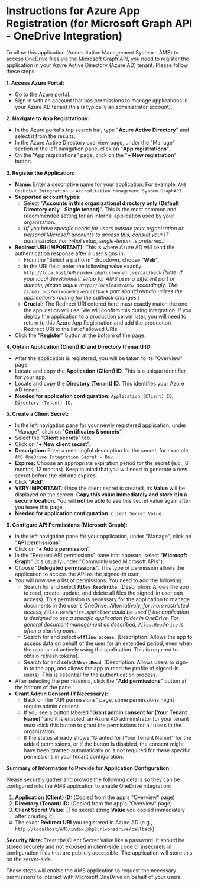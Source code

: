 # Instructions for Azure App Registration (for Microsoft Graph API - OneDrive Integration)

To allow this application (Accreditation Management System - AMS) to access OneDrive files via the Microsoft Graph API, you need to register the application in your Azure Active Directory (Azure AD) tenant. Please follow these steps:

**1. Access Azure Portal:**
   - Go to the [Azure portal](https://portal.azure.com).
   - Sign in with an account that has permissions to manage applications in your Azure AD tenant (this is typically an administrator account).

**2. Navigate to App Registrations:**
   - In the Azure portal's top search bar, type "**Azure Active Directory**" and select it from the results.
   - In the Azure Active Directory overview page, under the "Manage" section in the left navigation pane, click on "**App registrations**".
   - On the "App registrations" page, click on the "**+ New registration**" button.

**3. Register the Application:**
   - **Name:** Enter a descriptive name for your application. For example: `AMS OneDrive Integration` or `Accreditation Management System GraphAPI`.
   - **Supported account types:**
     - Select "**Accounts in this organizational directory only (Default Directory only - Single tenant)**". This is the most common and recommended setting for an internal application used by your organization.
     - *(If you have specific needs for users outside your organization or personal Microsoft accounts to access this, consult your IT administrator. For initial setup, single-tenant is preferred.)*
   - **Redirect URI (IMPORTANT):** This is where Azure AD will send the authentication response after a user signs in.
     - From the "Select a platform" dropdown, choose "**Web**".
     - In the URI field, enter the following value exactly:
       `http://localhost/AMS/index.php?url=onedrive/callback`
       *(Note: If your local development setup for AMS uses a different port or domain, please adjust `http://localhost/AMS/` accordingly. The `/index.php?url=onedrive/callback` part should remain unless the application's routing for the callback changes.)*
     - **Crucial:** The Redirect URI entered here must exactly match the one the application will use. We will confirm this during integration. If you deploy the application to a production server later, you will need to return to this Azure App Registration and add the production Redirect URI to the list of allowed URIs.
   - Click the "**Register**" button at the bottom of the page.

**4. Obtain Application (Client) ID and Directory (Tenant) ID:**
   - After the application is registered, you will be taken to its "Overview" page.
   - Locate and copy the **Application (Client) ID**. This is a unique identifier for your app.
   - Locate and copy the **Directory (Tenant) ID**. This identifies your Azure AD tenant.
   - **Needed for application configuration:** `Application (Client) ID`, `Directory (Tenant) ID`.

**5. Create a Client Secret:**
   - In the left navigation pane for your newly registered application, under "Manage", click on "**Certificates & secrets**".
   - Select the "**Client secrets**" tab.
   - Click on "**+ New client secret**".
   - **Description:** Enter a meaningful description for the secret, for example, `AMS OneDrive Integration Secret - Dev`.
   - **Expires:** Choose an appropriate expiration period for the secret (e.g., 6 months, 12 months). Keep in mind that you will need to generate a new secret before the old one expires.
   - Click "**Add**".
   - **VERY IMPORTANT:** Once the client secret is created, its **Value** will be displayed on the screen. **Copy this value immediately and store it in a secure location.** You will **not** be able to see this secret value again after you leave this page.
   - **Needed for application configuration:** `Client Secret Value`.

**6. Configure API Permissions (Microsoft Graph):**
   - In the left navigation pane for your application, under "Manage", click on "**API permissions**".
   - Click on "**+ Add a permission**".
   - In the "Request API permissions" pane that appears, select "**Microsoft Graph**" (it's usually under "Commonly used Microsoft APIs").
   - Choose "**Delegated permissions**". This type of permission allows the application to access the API as the signed-in user.
   - You will now see a list of permissions. You need to add the following:
     - Search for and select **`Files.ReadWrite`**. (Description: Allows the app to read, create, update, and delete all files the signed-in user can access). This permission is necessary for the application to manage documents in the user's OneDrive.
       *Alternatively, for more restricted access, `Files.ReadWrite.AppFolder` could be used if the application is designed to use a specific application folder in OneDrive. For general document management as described, `Files.ReadWrite` is often a starting point.*
     - Search for and select **`offline_access`**. (Description: Allows the app to access data on behalf of the user for an extended period, even when the user is not actively using the application. This is required to obtain refresh tokens).
     - Search for and select **`User.Read`**. (Description: Allows users to sign-in to the app, and allows the app to read the profile of signed-in users). This is essential for the authentication process.
   - After selecting the permissions, click the "**Add permissions**" button at the bottom of the pane.
   - **Grant Admin Consent (If Necessary):**
     - Back on the "API permissions" page, some permissions might require admin consent.
     - If you see a button labeled "**Grant admin consent for [Your Tenant Name]**" and it is enabled, an Azure AD administrator for your tenant must click this button to grant the permissions for all users in the organization.
     - If the status already shows "Granted for [Your Tenant Name]" for the added permissions, or if the button is disabled, the consent might have been granted automatically or is not required for these specific permissions in your tenant configuration.

**Summary of Information to Provide for Application Configuration:**

Please securely gather and provide the following details so they can be configured into the AMS application to enable OneDrive integration:

1.  **Application (Client) ID:** (Copied from the app's "Overview" page)
2.  **Directory (Tenant) ID:** (Copied from the app's "Overview" page)
3.  **Client Secret Value:** (The secret string **Value** you copied immediately after creating it)
4.  The exact **Redirect URI** you registered in Azure AD (e.g., `http://localhost/AMS/index.php?url=onedrive/callback`)

**Security Note:** Treat the Client Secret Value like a password. It should be stored securely and not exposed in client-side code or insecurely in configuration files that are publicly accessible. The application will store this on the server-side.

These steps will enable the AMS application to request the necessary permissions to interact with Microsoft OneDrive on behalf of your users.
